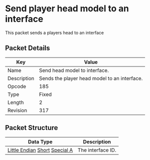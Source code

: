 # Send player head model to an interface
This packet sends a players head to an interface

## Packet Details
| Key | Value |
|--|--|
| Name | Send head model to interface. |
| Description | Sends the player head model to an interface. |
| Opcode | 185 |
| Type | Fixed |
| Length | 2 |
| Revision | 317 |

## Packet Structure
| Data Type | Description |
|--|--|
| [Little Endian](/Data-Types.html#little-endian) [Short](/Data-Types.html#common-data-types) [Special A](/Data-Types.html#bespoke-data-types) | The interface ID. |
